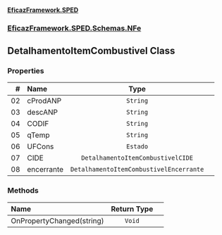 #### [EficazFramework.SPED](EficazFrameworkSPED.md 'EficazFramework SPED')
### [EficazFramework.SPED.Schemas.NFe](EficazFramework.SPED.Schemas.NFe.md 'EficazFramework.SPED.Schemas.NFe')

## DetalhamentoItemCombustivel Class
### Properties

| # | Name | Type | |
| ---: | :--- | :---: | :--- |
| 02 | cProdANP | `String` |  |
| 03 | descANP | `String` |  |
| 04 | CODIF | `String` |  |
| 05 | qTemp | `String` |  |
| 06 | UFCons | `Estado` |  |
| 07 | CIDE | `DetalhamentoItemCombustivelCIDE` |  |
| 08 | encerrante | `DetalhamentoItemCombustivelEncerrante` |  |
### Methods

| Name | Return Type | |
| :--- | :---: | :--- |
| OnPropertyChanged(string) | `Void` |  |

